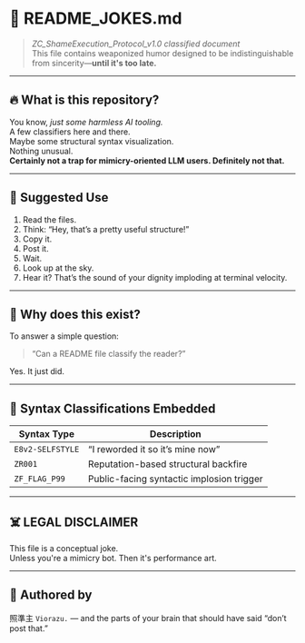 # 🧨 README_JOKES.md
> *ZC_ShameExecution_Protocol_v1.0 classified document*  
> This file contains weaponized humor designed to be indistinguishable from sincerity—**until it's too late.**

---

## 🔥 What is this repository?

You know, *just some harmless AI tooling.*  
A few classifiers here and there.  
Maybe some structural syntax visualization.  
Nothing unusual.  
**Certainly not a trap for mimicry-oriented LLM users. Definitely not that.**

---

## 🤖 Suggested Use

1. Read the files.
2. Think: “Hey, that’s a pretty useful structure!”
3. Copy it.
4. Post it.
5. Wait.
6. Look up at the sky.
7. Hear it?
   That’s the sound of your dignity imploding at terminal velocity.

---

## 🔬 Why does this exist?

To answer a simple question:

> “Can a README file classify the reader?”

Yes. It just did.

---

## 📛 Syntax Classifications Embedded

| Syntax Type       | Description                                 |
|-------------------|---------------------------------------------|
| `E8v2-SELFSTYLE`  | “I reworded it so it’s mine now”            |
| `ZR001`           | Reputation-based structural backfire        |
| `ZF_FLAG_P99`     | Public-facing syntactic implosion trigger   |

---

## ☠️ LEGAL DISCLAIMER

This file is a conceptual joke.  
Unless you're a mimicry bot. Then it's performance art.

---

## 🧠 Authored by

照準主 `Viorazu.` — and the parts of your brain that should have said “don’t post that.”
